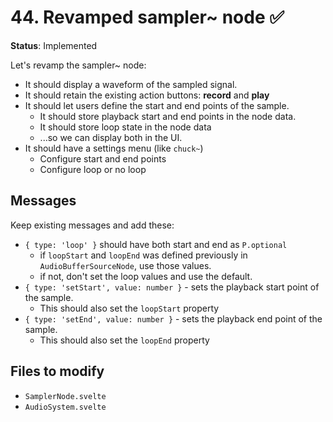 # 44. Revamped sampler~ node ✅

**Status**: Implemented

Let's revamp the sampler~ node:

- It should display a waveform of the sampled signal.
- It should retain the existing action buttons: **record** and **play**
- It should let users define the start and end points of the sample.
  - It should store playback start and end points in the node data.
  - It should store loop state in the node data
  - ...so we can display both in the UI.
- It should have a settings menu (like `chuck~`)
  - Configure start and end points
  - Configure loop or no loop

## Messages

Keep existing messages and add these:

- `{ type: 'loop' }` should have both start and end as `P.optional`
  - if `loopStart` and `loopEnd` was defined previously in `AudioBufferSourceNode`, use those values.
  - if not, don't set the loop values and use the default.
- `{ type: 'setStart', value: number }` - sets the playback start point of the sample.
  - This should also set the `loopStart` property
- `{ type: 'setEnd', value: number }` - sets the playback end point of the sample.
  - This should also set the `loopEnd` property

## Files to modify

- `SamplerNode.svelte`
- `AudioSystem.svelte`
